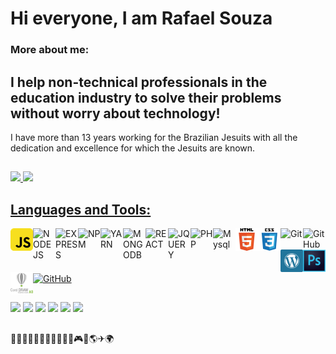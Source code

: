 # Hi everyone, I am Rafael Souza
### More about me:

## I help non-technical professionals in the education industry to solve their problems without worry about technology!

I have more than 13 years working for the Brazilian Jesuits with all the dedication and excellence for which the Jesuits are known.

<!-- [![Linkedin Badge](https://img.shields.io/badge/-LinkedIn-blue?style=flat-square&logo=Linkedin&logoColor=white&link=https://www.linkedin.com/in/faelpatrick/)](https://www.linkedin.com/in/faelpatrick/) -->

##
 <div>
  <a href="https://github.com/faelpatrick">
  <img height="180em" src="https://github-readme-stats.vercel.app/api?username=faelpatrick&show_icons=true&theme=blue&include_all_commits=true&count_private=true"/>
  <img height="180em" src="https://github-readme-stats.vercel.app/api/top-langs/?username=faelpatrick&layout=compact&langs_count=7&theme=blue"/>
</div>
 
## Languages and Tools:
<img align="left" alt="JAVASCRIPT" width="36px" src="https://raw.githubusercontent.com/faelpatrick/aboutme/main/images/javascript.png" />
<img align="left" alt="NODEJS" width="36px" src="https://raw.githubusercontent.com/faelpatrick/faelpatrick/main/images/nodejs.png" />
<img align="left" alt="EXPRESS" width="36px" src="https://raw.githubusercontent.com/faelpatrick/faelpatrick/main/images/express_.png" />
<img align="left" alt="NPM" width="36px" src="https://raw.githubusercontent.com/faelpatrick/faelpatrick/main/images/npm.png" />
<img align="left" alt="YARN" width="36px" src="https://raw.githubusercontent.com/faelpatrick/faelpatrick/main/images/yarn.png" />
<img align="left" alt="MONGODB" width="36px" src="https://raw.githubusercontent.com/faelpatrick/faelpatrick/main/images/mongodb.png" />
<img align="left" alt="REACT" width="36px" src="https://raw.githubusercontent.com/faelpatrick/faelpatrick/main/images/react.png" />
<img align="left" alt="JQUERY" width="36px" src="https://raw.githubusercontent.com/faelpatrick/faelpatrick/main/images/jquery.png" />
<img align="left" alt="PHP" width="36px" src="https://raw.githubusercontent.com/faelpatrick/faelpatrick/main/images/php.png" />
<img align="left" alt="Mysql" width="36px" src="https://raw.githubusercontent.com/faelpatrick/faelpatrick/main/images/mysql.png" />
<img align="left" alt="HTML5" width="36px" src="https://raw.githubusercontent.com/github/explore/80688e429a7d4ef2fca1e82350fe8e3517d3494d/topics/html/html.png" />
<img align="left" alt="CSS3" width="36px" src="https://raw.githubusercontent.com/github/explore/80688e429a7d4ef2fca1e82350fe8e3517d3494d/topics/css/css.png" />
<img align="left" alt="Git" width="36px" src="https://cdn.icon-icons.com/icons2/2415/PNG/512/git_plain_wordmark_logo_icon_146508.png" />
<img align="left" alt="GitHub" width="36px" src="https://cdn.icon-icons.com/icons2/1181/PNG/512/1490128251-epic-social-media-online-web-internet-github_82122.png" />


<img align="left" alt="Wordpress" width="36px" src="https://raw.githubusercontent.com/faelpatrick/aboutme/main/images/wordpress.png" />
<img align="left" alt="Photoshop" width="36px" src="https://raw.githubusercontent.com/faelpatrick/aboutme/main/images/photoshop.png" />
<img align="left" alt="Corel Draw" width="36px" src="https://raw.githubusercontent.com/faelpatrick/aboutme/main/images/corel.png" />



<img src="https://img.shields.io/github/followers/faelpatrick?color=black&label=Follow&logoColor=blue&style=social" height="22" title="Follow me" align="center" alt="GitHub">

##
 <div> 
  <a href="https://www.linkedin.com/in/faelpatrick" target="_blank"><img src="https://img.shields.io/badge/-LinkedIn-%230077B5?style=for-the-badge&logo=linkedin&logoColor=white" target="_blank"></a>
  <a href="https://instagram.com/faelpatricks" target="_blank"><img src="https://img.shields.io/badge/-Instagram-FF0000?style=for-the-badge&logo=instagram&logoColor=white" target="_blank"></a>
  <a href="https://www.twitter/faelpatrick" target="_blank"><img src="https://img.shields.io/badge/Twitter-%230077B5?style=for-the-badge&logo=twitter&logoColor=white" target="_blank"></a>
  <a href="https://www.youtube.com/channel/UCybO60JAWhO0G9WyGLT5NIw" target="_blank"><img src="https://img.shields.io/badge/YouTube-FF0000?style=for-the-badge&logo=youtube&logoColor=white" target="_blank"></a>
  <a href="https://discord.gg/zVDZmN33" target="_blank"><img src="https://img.shields.io/badge/Discord-7289DA?style=for-the-badge&logo=discord&logoColor=white" target="_blank"></a> 
  <a href = "mailto:faelpatrick@gmail.com"><img src="https://img.shields.io/badge/-Gmail-%23333?style=for-the-badge&logo=gmail&logoColor=white" target="_blank"></a>
   
  
##
👨‍👩‍👦👨‍🎓🖖🤟🤙🦀🏐🥋🎮🍕🌎✈🌍



